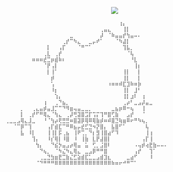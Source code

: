 <p align="center"><img src="[https://64.media.tumblr.com/08bf36ad68e98279a3907d9d1169a2cc/a400d496bdaa1b8f-81/s250x400/66a3be0670f51c15c804f3887b0a05ba6ff0cff7.gif](https://cdn.discordapp.com/attachments/1213015586418729032/1284390190986821632/blood2.gif"</p>

```
⠀⠀⠀⠀⠀⠀⠀⠀⠀⠀⠀⠀⠀⠀⠀⠀⠀⠀⠀⠀⠀⠀⠀⠀⠀⠀⠀⠀⠀⠀⢰⡄⠀⠀⠀⠀⠀⠀⠀⠀⠀⠀
⠀⠀⠀⠀⠀⠀⠀⠀⠀⠀⠀⠀⠀⠀⠀⠀⠀⠀⠀⠀⠀⠀⠀⠀⠀⢀⣤⣄⠀⠀⠀⢸⡇⠀⠀⠀⠀⠀⠀⠀⠀⠀⠀
⠀⠀⠀⠀⠀⠀⠀⠀⠀⠀⠀⠀⠀⠀⠀⠀⠀⣀⠀⠀⠀⠀⠀⠀⠀⡼⠀⠈⠷⣤⣤⡞⢳⣤⠤⠄⠀⠀⠀⠀⠀⠀⠀
⠀⠀⠀⠀⠀⠀⠀⠀⠀⠀⠀⠀⠀⠀⠀⢀⡞⠉⠳⣄⠀⠀⣀⡤⠞⠁⠀⠀⠀⠈⠳⣼⡇⠀⠀⠀⠀⠀⠀⠀⠀⠀⠀
⠀⠀⠀⠀⠀⠀⠀⠀⠀⠀⠀⡇⠀⠀⢠⡏⠀⠀⠀⠈⠛⠉⠁⠀⠀⠀⠀⠀⠀⠀⠀⢹⣧⡀⠀⠀⠀⠀⠀⠀⠀⠀⠀
⠀⠀⠀⠀⠀⠀⠀⠀⠀⠀⢀⣇⠀⢀⡞⠀⠀⠀⠀⠀⠀⠀⠀⠀⠀⠀⠀⠀⠀⠀⠀⠀⠈⢧⠀⠀⠀⠀⠀⠀⠀⠀⠀
⠀⠀⠀⠀⠀⠀⠀⠶⠶⠶⣞⣉⡶⣾⠷⠆⠀⠀⠀⠀⠀⠀⠀⠀⠀⠀⠀⠀⠀⠀⠀⠀⠀⠘⣇⠀⠀⠀⠀⠀⠀⠀⠀
⠀⠀⠀⠀⠀⠀⠀⠀⠀⠀⠈⡟⢠⡇⠀⠀⠀⠀⠀⠀⠀⠀⠀⠀⠀⠀⠀⠀⠀⠀⠀⠀⠀⠀⢸⡆⠀⠀⠀⠀⠀⠀⠀
⠀⠀⠀⠀⠀⠀⠀⠀⠀⠀⠀⡇⢸⠁⠀⠀⠀⠀⠀⠀⠀⠀⠀⠀⠀⠀⠀⠀⠀⠀⠀⢸⡇⠀⠀⡇⠀⠀⠀⠀⠀⠀⠀
⠀⠀⠀⠀⠀⠀⠀⠀⠀⠀⠀⠀⡾⠀⠀⠀⠀⠀⠀⠀⠀⠀⠀⠀⠀⠀⠀⠀⠀⠀⠀⢸⡇⠀⠀⡇⠀⠀⠀⠀⠀⠀⠀
⠀⠀⠀⠀⠀⠀⠀⠀⠀⠀⠀⠀⢡⠀⠀⠀⠀⠀⠀⠀⠀⠀⠀⠀⠀⠀⠀⠰⠶⠶⠾⣏⣹⠷⠶⡷⠀⠀⠀⠀⠀⠀⠀
⠀⠀⠀⠀⠀⠀⠀⠀⠀⠀⠀⠀⠸⡆⠀⠀⠀⠀⠀⠀⠀⠀⠀⠀⠀⠀⠀⠀⠀⠀⠀⢸⡇⠀⣸⠃⠀⠀⠀⠀⠀⠀⠀
⠀⠀⠀⠀⠀⠀⠀⠀⠀⠀⠀⠀⠀⢱⡄⠀⠀⠀⠀⠀⠀⠀⠀⠀⠀⠀⠀⠀⠀⠀⠀⢸⡇⣰⠇⠀⢰⠀⠀⠀⠀⠀⠀
⠀⠀⠀⠀⠀⠀⠀⠀⠀⠀⢰⠀⠀⢀⠙⣦⡀⠀⠀⠀⠀⠀⠀⠀⠀⠀⠀⠀⠀⠀⠀⢀⡴⠃⣀⣠⡼⣤⣀⠀⠀⠀⠀
⠀⠀⠀⠀⡀⠀⠀⢀⣄⣤⡾⣤⣸⡉⠉⠙⠻⣶⢤⣤⣀⣀⡀⠀⠀⠀⠀⠀⣀⣦⡶⠿⠒⢦⠀⠀⢸⠀⠀⠀⠀⠀⠀
⠀⠀⠀⠀⡇⠀⢀⡞⠋⠛⢿⣄⠈⢳⣄⠀⢀⡼⢛⣽⣿⣩⡏⢩⡍⢹⠛⣿⢋⣷⠀⠀⣠⡞⠀⠀⠈⠀⠀⠀⠀⠀⠀
⢀⣀⣀⣠⢿⣄⣸⣀⠀⠀⠘⠈⢳⡴⢟⣛⣛⠶⣿⣽⡿⢿⠿⢿⣷⡾⠶⠾⣿⣙⢷⣶⠿⠖⠛⠳⢦⡀⠀⠀⠀⠀⠀
⠀⠀⠈⠉⡿⠉⢹⠀⠀⠀⠀⢠⡏⣾⣏⠉⠛⠿⣦⡤⣞⣋⣙⠲⡝⣿⡄⠀⣧⣿⠋⠁⠀⠀⠀⠀⠀⢧⠀⠀⠀⠀⠀
⠀⠀⠀⠀⣧⠀⠸⡇⠀⠀⠀⢸⢸⡇⡯⢀⣦⠀⢸⠟⢉⡀⠙⡆⣻⢸⣿⣴⠋⠹⠀⠀⠀⠀⠀⠀⠀⢸⢰⠀⠀⠀⠀
⠀⠀⠀⠀⠀⠀⠀⢹⡄⠀⠀⠸⡎⢿⡇⠸⣿⠀⠸⠀⢸⣷⠀⣇⡟⣼⣿⡇⠀⠀⠀⠀⠀⠀⠀⠀⢠⡏⢸⠀⠀⠀⠀
⠀⠀⠀⠀⠀⠀⠀⠀⢳⡄⠀⠀⠙⣮⡳⣤⣠⡴⢿⣤⠀⣥⠀⢋⡀⣨⣿⠇⠀⠀⠀⠀⠀⠀⠠⢤⡾⢴⣟⣷⠤⠤⠄
⠀⠀⠀⠀⠀⠀⠀⠀⠀⠙⢦⡀⠀⠈⠳⣌⠳⣄⢿⣄⠀⣀⣠⡿⠛⠛⣿⠀⠀⠀⠀⠀⠀⠀⢠⡞⠀⠀⢹⠁⠀⠀⠀
⠀⠀⠀⠀⠀⠀⠀⠀⠀⢀⣀⣙⣳⣶⣟⣉⣷⣌⣋⣵⣾⣏⣁⣀⣠⣾⣹⣆⠀⠀⠀⠀⣀⣴⠋⠀⠀⠀⠸⠀⠀⠀⠀
⠀⠀⠀⠀⠀⠀⠀⠀⠈⠙⠛⠛⠛⠿⠿⠿⠿⠿⠿⠿⠿⠿⠿⠿⠿⠿⠿⠿⠷⠶⠖⠚⠛⠉⠁⠀⠀⠀⠀⠀⠀⠀⠀
```

